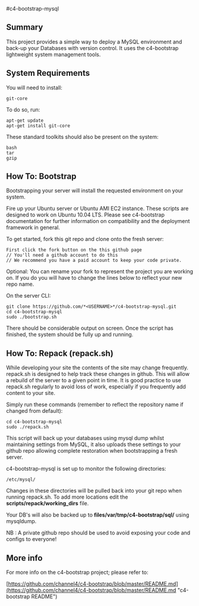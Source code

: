 #c4-bootstrap-mysql

## Summary

This project provides a simple way to deploy a MySQL environment and back-up your Databases with version control. It uses the c4-bootstrap lightweight system management tools.

## System Requirements

You will need to install:

    git-core

To do so, run:

    apt-get update
    apt-get install git-core

These standard toolkits should also be present on the system:

    bash
    tar
    gzip

## How To: Bootstrap

Bootstrapping your server will install the requested environment on your system.

Fire up your Ubuntu server or Ubuntu AMI EC2 instance. These scripts are designed to work on Ubuntu 10.04 LTS. Please see c4-bootstrap documentation for further information on compatibility and the deployment framework in general.

To get started, fork this git repo and clone onto the fresh server:

    First click the fork button on the this github page
    // You'll need a github account to do this
    // We recommend you have a paid account to keep your code private.

Optional: You can rename your fork to represent the project you are working on. If you do you will have to change the lines below to reflect your new repo name.

On the server CLI:

    git clone https://github.com/*<USERNAME>*/c4-bootstrap-mysql.git
    cd c4-bootstrap-mysql
    sudo ./bootstrap.sh

There should be considerable output on screen. Once the script has finished, the system should be fully up and running.

## How To: Repack (repack.sh)

While developing your site the contents of the site may change frequently. repack.sh is designed to help track these changes in github. This will allow a rebuild of the server to a given point in time. It is good practice to use repack.sh regularly to avoid loss of work, especially if you frequently add content to your site.

Simply run these commands (remember to reflect the repository name if changed from default):

    cd c4-bootstrap-mysql
    sudo ./repack.sh

This script will back up your databases using mysql dump whilst maintaining settings from MySQL, it also uploads these settings to your github repo allowing complete restoration when bootstrapping a fresh server.

c4-bootstrap-mysql is set up to monitor the following directories:

    /etc/mysql/

Changes in these directories will be pulled back into your git repo when running repack.sh. To add more locations edit the __scripts/repack/working_dirs__ file.

Your DB's will also be backed up to __files/var/tmp/c4-bootstrap/sql/__ using mysqldump.

NB : A private github repo should be used to avoid exposing your code and configs to everyone!

## More info

For more info on the c4-bootstrap project; please refer to:

[https://github.com/channel4/c4-bootstrap/blob/master/README.md](https://github.com/channel4/c4-bootstrap/blob/master/README.md "c4-bootstrap README")
